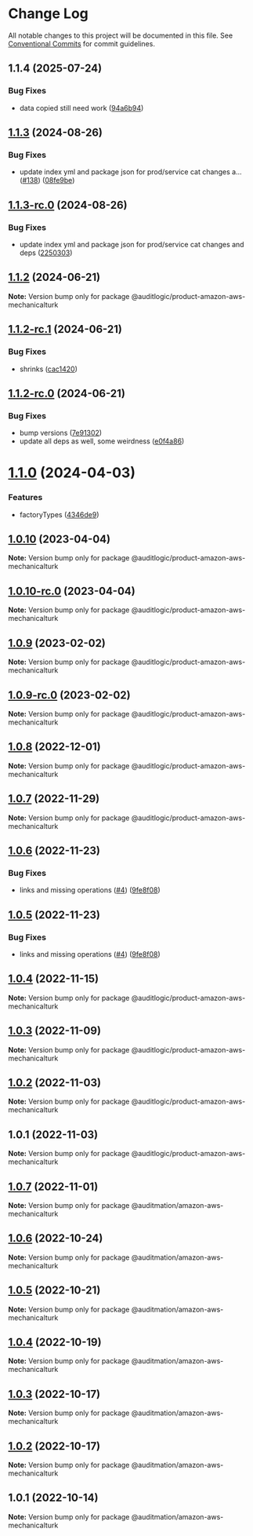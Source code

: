 # Change Log

All notable changes to this project will be documented in this file.
See [Conventional Commits](https://conventionalcommits.org) for commit guidelines.

## 1.1.4 (2025-07-24)


### Bug Fixes

* data copied still need work ([94a6b94](https://github.com/zerobias-org/product/commit/94a6b942fb0516367548599d739529536132755a))





## [1.1.3](https://github.com/auditlogic/product/compare/@auditlogic/product-amazon-aws-mechanicalturk@1.1.2...@auditlogic/product-amazon-aws-mechanicalturk@1.1.3) (2024-08-26)


### Bug Fixes

* update index yml and package json for prod/service cat changes a… ([#138](https://github.com/auditlogic/product/issues/138)) ([08fe9be](https://github.com/auditlogic/product/commit/08fe9beb1c8457462a19bc69caa02e6212d97e1a))





## [1.1.3-rc.0](https://github.com/auditlogic/product/compare/@auditlogic/product-amazon-aws-mechanicalturk@1.1.2...@auditlogic/product-amazon-aws-mechanicalturk@1.1.3-rc.0) (2024-08-26)


### Bug Fixes

* update index yml and package json for prod/service cat changes and deps ([2250303](https://github.com/auditlogic/product/commit/225030363a363608240135b7ebed386b28f01e4b))





## [1.1.2](https://github.com/auditlogic/product/compare/@auditlogic/product-amazon-aws-mechanicalturk@1.1.2-rc.1...@auditlogic/product-amazon-aws-mechanicalturk@1.1.2) (2024-06-21)

**Note:** Version bump only for package @auditlogic/product-amazon-aws-mechanicalturk





## [1.1.2-rc.1](https://github.com/auditlogic/product/compare/@auditlogic/product-amazon-aws-mechanicalturk@1.1.2-rc.0...@auditlogic/product-amazon-aws-mechanicalturk@1.1.2-rc.1) (2024-06-21)


### Bug Fixes

* shrinks ([cac1420](https://github.com/auditlogic/product/commit/cac14200fefcd8183ab69fe89a47bd3f70f563e9))





## [1.1.2-rc.0](https://github.com/auditlogic/product/compare/@auditlogic/product-amazon-aws-mechanicalturk@1.1.0...@auditlogic/product-amazon-aws-mechanicalturk@1.1.2-rc.0) (2024-06-21)


### Bug Fixes

* bump versions ([7e91302](https://github.com/auditlogic/product/commit/7e913023b8b312150ed7762c32fbbe616be71de5))
* update all deps as well, some weirdness ([e0f4a86](https://github.com/auditlogic/product/commit/e0f4a864714e2d3de6bbf3da014d5312fe53be2f))





# [1.1.0](https://github.com/auditlogic/product/compare/@auditlogic/product-amazon-aws-mechanicalturk@1.0.10...@auditlogic/product-amazon-aws-mechanicalturk@1.1.0) (2024-04-03)


### Features

* factoryTypes ([4346de9](https://github.com/auditlogic/product/commit/4346de92693aee892fccf725338ffc7b80ab182b))





## [1.0.10](https://github.com/auditlogic/product/compare/@auditlogic/product-amazon-aws-mechanicalturk@1.0.9...@auditlogic/product-amazon-aws-mechanicalturk@1.0.10) (2023-04-04)

**Note:** Version bump only for package @auditlogic/product-amazon-aws-mechanicalturk





## [1.0.10-rc.0](https://github.com/auditlogic/product/compare/@auditlogic/product-amazon-aws-mechanicalturk@1.0.9...@auditlogic/product-amazon-aws-mechanicalturk@1.0.10-rc.0) (2023-04-04)

**Note:** Version bump only for package @auditlogic/product-amazon-aws-mechanicalturk





## [1.0.9](https://github.com/auditlogic/product/compare/@auditlogic/product-amazon-aws-mechanicalturk@1.0.8...@auditlogic/product-amazon-aws-mechanicalturk@1.0.9) (2023-02-02)

**Note:** Version bump only for package @auditlogic/product-amazon-aws-mechanicalturk





## [1.0.9-rc.0](https://github.com/auditlogic/product/compare/@auditlogic/product-amazon-aws-mechanicalturk@1.0.8...@auditlogic/product-amazon-aws-mechanicalturk@1.0.9-rc.0) (2023-02-02)

**Note:** Version bump only for package @auditlogic/product-amazon-aws-mechanicalturk





## [1.0.8](https://github.com/auditlogic/product/compare/@auditlogic/product-amazon-aws-mechanicalturk@1.0.7...@auditlogic/product-amazon-aws-mechanicalturk@1.0.8) (2022-12-01)

**Note:** Version bump only for package @auditlogic/product-amazon-aws-mechanicalturk





## [1.0.7](https://github.com/auditlogic/product/compare/@auditlogic/product-amazon-aws-mechanicalturk@1.0.6...@auditlogic/product-amazon-aws-mechanicalturk@1.0.7) (2022-11-29)

**Note:** Version bump only for package @auditlogic/product-amazon-aws-mechanicalturk





## [1.0.6](https://github.com/auditlogic/product/compare/@auditlogic/product-amazon-aws-mechanicalturk@1.0.4...@auditlogic/product-amazon-aws-mechanicalturk@1.0.6) (2022-11-23)


### Bug Fixes

* links and missing operations ([#4](https://github.com/auditlogic/product/issues/4)) ([9fe8f08](https://github.com/auditlogic/product/commit/9fe8f08fe7c57fdb79f991ac35bd6ac2e7dcad38))





## [1.0.5](https://github.com/auditlogic/product/compare/@auditlogic/product-amazon-aws-mechanicalturk@1.0.4...@auditlogic/product-amazon-aws-mechanicalturk@1.0.5) (2022-11-23)


### Bug Fixes

* links and missing operations ([#4](https://github.com/auditlogic/product/issues/4)) ([9fe8f08](https://github.com/auditlogic/product/commit/9fe8f08fe7c57fdb79f991ac35bd6ac2e7dcad38))





## [1.0.4](https://github.com/auditlogic/product/compare/@auditlogic/product-amazon-aws-mechanicalturk@1.0.3...@auditlogic/product-amazon-aws-mechanicalturk@1.0.4) (2022-11-15)

**Note:** Version bump only for package @auditlogic/product-amazon-aws-mechanicalturk





## [1.0.3](https://github.com/auditlogic/product/compare/@auditlogic/product-amazon-aws-mechanicalturk@1.0.2...@auditlogic/product-amazon-aws-mechanicalturk@1.0.3) (2022-11-09)

**Note:** Version bump only for package @auditlogic/product-amazon-aws-mechanicalturk





## [1.0.2](https://github.com/auditlogic/product/compare/@auditlogic/product-amazon-aws-mechanicalturk@1.0.1...@auditlogic/product-amazon-aws-mechanicalturk@1.0.2) (2022-11-03)

**Note:** Version bump only for package @auditlogic/product-amazon-aws-mechanicalturk





## 1.0.1 (2022-11-03)

**Note:** Version bump only for package @auditlogic/product-amazon-aws-mechanicalturk





## [1.0.7](https://github.com/auditmation/store-content/compare/@auditmation/amazon-aws-mechanicalturk@1.0.6...@auditmation/amazon-aws-mechanicalturk@1.0.7) (2022-11-01)

**Note:** Version bump only for package @auditmation/amazon-aws-mechanicalturk





## [1.0.6](https://github.com/auditmation/store-content/compare/@auditmation/amazon-aws-mechanicalturk@1.0.5...@auditmation/amazon-aws-mechanicalturk@1.0.6) (2022-10-24)

**Note:** Version bump only for package @auditmation/amazon-aws-mechanicalturk





## [1.0.5](https://github.com/auditmation/store-content/compare/@auditmation/amazon-aws-mechanicalturk@1.0.4...@auditmation/amazon-aws-mechanicalturk@1.0.5) (2022-10-21)

**Note:** Version bump only for package @auditmation/amazon-aws-mechanicalturk





## [1.0.4](https://github.com/auditmation/store-content/compare/@auditmation/amazon-aws-mechanicalturk@1.0.3...@auditmation/amazon-aws-mechanicalturk@1.0.4) (2022-10-19)

**Note:** Version bump only for package @auditmation/amazon-aws-mechanicalturk





## [1.0.3](https://github.com/auditmation/store-content/compare/@auditmation/amazon-aws-mechanicalturk@1.0.2...@auditmation/amazon-aws-mechanicalturk@1.0.3) (2022-10-17)

**Note:** Version bump only for package @auditmation/amazon-aws-mechanicalturk





## [1.0.2](https://github.com/auditmation/store-content/compare/@auditmation/amazon-aws-mechanicalturk@1.0.1...@auditmation/amazon-aws-mechanicalturk@1.0.2) (2022-10-17)

**Note:** Version bump only for package @auditmation/amazon-aws-mechanicalturk





## 1.0.1 (2022-10-14)

**Note:** Version bump only for package @auditmation/amazon-aws-mechanicalturk
